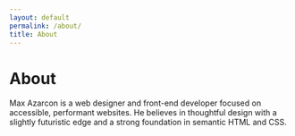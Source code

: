 ```yaml
---
layout: default
permalink: /about/
title: About
---
```


# About

Max Azarcon is a web designer and front-end developer focused on accessible, performant websites. He believes in thoughtful design with a slightly futuristic edge and a strong foundation in semantic HTML and CSS.
